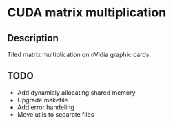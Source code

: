 # CUDA matrix multiplication

## Description
Tiled matrix multiplication on nVidia graphic cards.

## TODO
* Add dynamicly allocating shared memory
* Upgrade makefile
* Add error handeling
* Move utils to separate files
